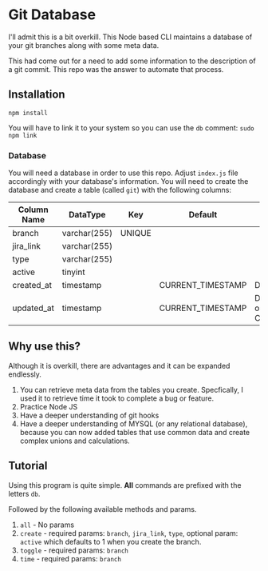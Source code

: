 # Git Database

I'll admit this is a bit overkill. This Node based CLI maintains a database of your git branches along with some meta data.

This had come out for a need to add some information to the description of a git commit. This repo was the answer to automate that process.

## Installation

`npm install`

You will have to link it to your system so you can use the `db` comment:
`sudo npm link`

### Database

You will need a database in order to use this repo. Adjust `index.js` file accordingly with your database's information.
You will need to create the database and create a table (called `git`) with the following columns:

| Column Name | DataType     | Key    | Default           | Extra                                         |
| ----------- | ------------ | ------ | ----------------- | --------------------------------------------- |
| branch      | varchar(255) | UNIQUE |                   |                                               |
| jira_link   | varchar(255) |        |                   |                                               |
| type        | varchar(255) |        |                   |                                               |
| active      | tinyint      |        |                   |                                               |
| created_at  | timestamp    |        | CURRENT_TIMESTAMP | DEFAULT_GENERATED                             |
| updated_at  | timestamp    |        | CURRENT_TIMESTAMP | DEFAULT_GENERATED on update CURRENT_TIMESTAMP |

## Why use this?

Although it is overkill, there are advantages and it can be expanded endlessly.

1. You can retrieve meta data from the tables you create. Specfically, I used it to retrieve time it took to complete a bug or feature.
2. Practice Node JS
3. Have a deeper understanding of git hooks
4. Have a deeper understanding of MYSQL (or any relational database), because you can now added tables that use common data and create complex unions and calculations.

## Tutorial

Using this program is quite simple. **All** commands are prefixed with the letters `db`.

Followed by the following available methods and params.

1. `all` - No params
2. `create` - required params: `branch`, `jira_link`, `type`, optional param: `active` which defaults to 1 when you create the branch.
3. `toggle` - required params: `branch`
4. `time` - required params: `branch`
